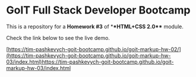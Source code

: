 # GoIT Full Stack Developer Bootcamp

This is a repository for a **Homework #3** of \***\*HTML+CSS 2.0\*\*** module.

Check the link below to see the live demo.

[https://tim-pashkevych-goit-bootcamp.github.io/goit-markup-hw-02/](https://tim-pashkevych-goit-bootcamp.github.io/goit-markup-hw-03/index.html)https://tim-pashkevych-goit-bootcamp.github.io/goit-markup-hw-03/index.html
